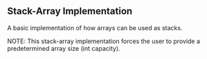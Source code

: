 Stack-Array Implementation
----

A basic implementation of how arrays can be used as stacks.

NOTE: This stack-array implementation forces the user to provide a predetermined array size (int capacity).
